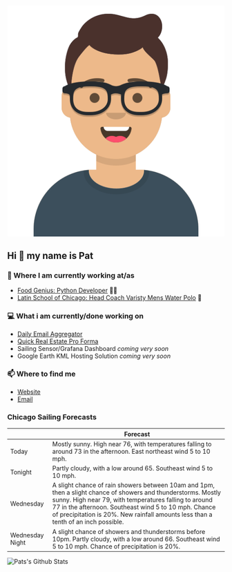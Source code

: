 [![Social banner for p-j-falconer](https://raw.githubusercontent.com/P-J-FALCONER/P-J-FALCONER/master/assets/avataaars.svg)](https://patfalconer.com/)
## Hi :wave: my name is Pat

### 💼 Where I am currently working at/as
- [Food Genius: Python Developer](https://getfoodgenius.com/) 🍔🐍
- [Latin School of Chicago: Head Coach Varisty Mens Water Polo](https://www.latinschool.org/) 🤽


### 💻 What i am currently/done working on
 - [Daily Email Aggregator](https://github.com/P-J-FALCONER/dott_daily_mail)
 - [Quick Real Estate Pro Forma](https://github.com/P-J-FALCONER/henry)
 - Sailing Sensor/Grafana Dashboard *coming very soon*
 - Google Earth KML Hosting Solution *coming very soon*

### 📫 Where to find me
 - [Website](https://patfalconer.com/)
 - [Email](mailto:patrick.j.falconer@gmail.com)


### Chicago Sailing Forecasts
|   | Forecast  |
|---|---|
| Today | Mostly sunny. High near 76, with temperatures falling to around 73 in the afternoon. East northeast wind 5 to 10 mph. |
| Tonight | Partly cloudy, with a low around 65. Southeast wind 5 to 10 mph. |
| Wednesday | A slight chance of rain showers between 10am and 1pm, then a slight chance of showers and thunderstorms. Mostly sunny. High near 79, with temperatures falling to around 77 in the afternoon. Southeast wind 5 to 10 mph. Chance of precipitation is 20%. New rainfall amounts less than a tenth of an inch possible. |
| Wednesday Night | A slight chance of showers and thunderstorms before 10pm. Partly cloudy, with a low around 66. Southeast wind 5 to 10 mph. Chance of precipitation is 20%. |

![Pats's Github Stats](https://github-readme-stats.vercel.app/api?username=p-j-falconer&show_icons=true&theme=radical)
